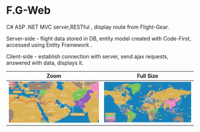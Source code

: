# F.G-Web

<p> C# ASP .NET MVC server,RESTful , display route from Flight-Gear. </p>
<p> Server-side - flight data stored in DB, entity model created with Code-First, accessed using Entity Framework .</p>
<p> Client-side - establish connection with server, send ajax requests, answered with data, displays it. </p>
  
  
  
  
Zoom  |  Full Size
:-------------------------:|:-------------------------:
![](map2.png)|![](map1.png)


